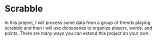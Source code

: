 # Scrabble
In this project, I will process some data from a group of friends playing scrabble and then i will use dictionaries to organize players, words, and points.
There are many ways you can extend this project on your own.
